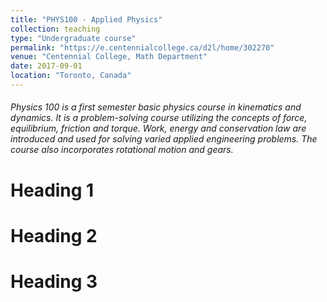 ```yaml
---
title: "PHYS100 - Applied Physics"
collection: teaching
type: "Undergraduate course"
permalink: "https://e.centennialcollege.ca/d2l/home/302270"
venue: "Centennial College, Math Department"
date: 2017-09-01
location: "Toronto, Canada"
---
```


###### Physics 100 is a first semester basic physics course in kinematics and dynamics. It is a problem-solving course utilizing the concepts of force, equilibrium, friction and torque. Work, energy and conservation law are introduced and used for solving varied applied engineering problems. The course also incorporates rotational motion and gears.

Heading 1
======

Heading 2
======

Heading 3
======
